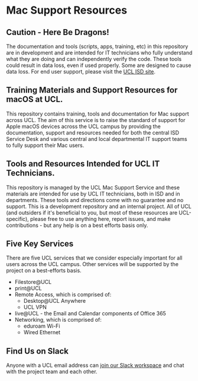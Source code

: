 # Mac Support Resources
## Caution - Here Be Dragons!
The documentation and tools (scripts, apps, training, etc) in this repository are in development and are intended for IT technicians who fully understand what they are doing and can independently verify the code. These tools could result in data loss, even if used properly. Some are designed to cause data loss. For end user support, please visit the [UCL ISD site](http://www.ucl.ac.uk/isd/).

## Training Materials and Support Resources for macOS at UCL.
This repository contains training, tools and documentation for Mac support across UCL. The aim of this service is to raise the standard of support for Apple macOS devices across the UCL campus by providing the documentation, support and resources needed for both the central ISD Service Desk and various central and local departmental IT support teams to fully support their Mac users.

## Tools and Resources Intended for UCL IT Technicians.
This repository is managed by the UCL Mac Support Service and these materials are intended for use by UCL IT technicians, both in ISD and in departments. These tools and directions come with no guarantee and no support. This is a development repository and an internal project. All of UCL (and outsiders if it's beneficial to you, but most of these resources are UCL-specific), please free to use anything here, report issues, and make contributions - but any help is on a best efforts basis only.

## Five Key Services
There are five UCL services that we consider especially important for all users across the UCL campus. Other services will be supported by the project on a best-efforts basis.
- Filestore@UCL
- print@UCL
- Remote Access, which is comprised of:
  - Desktop@UCL Anywhere
  - UCL VPN
- live@UCL - the Email and Calendar components of Office 365
- Networking, which is comprised of:
  - eduroam Wi-Fi
  - Wired Ethernet

## Find Us on Slack
Anyone with a UCL email address can [join our Slack workspace](https://ucl-mac-support.slack.com) and chat with the project team and each other.
